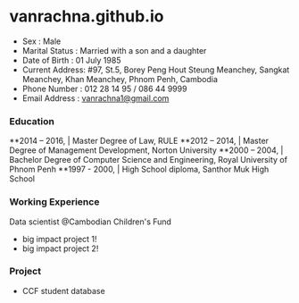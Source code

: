 # vanrachna.github.io
- Sex		: Male
- Marital Status	: Married with a son and a daughter
- Date of Birth	: 01 July 1985
- Current Address: #97, St.5, Borey Peng Hout Steung Meanchey, Sangkat Meanchey, Khan Meanchey, Phnom Penh, Cambodia
- Phone Number 	: 012 28 14 95 / 086 44 9999
- Email Address	: vanrachna1@gmail.com

### Education
**2014 – 2016,		| Master Degree of Law, RULE
**2012 – 2014,		| Master Degree of Management Development, Norton University
**2000 – 2004,		| Bachelor Degree of Computer Science and Engineering, Royal University of Phnom Penh
**1997 - 2000,		| High School diploma, Santhor Muk High School


### Working Experience
Data scientist @Cambodian Children's Fund
- big impact project 1!
- big impact project 2!

### Project
- CCF student database
